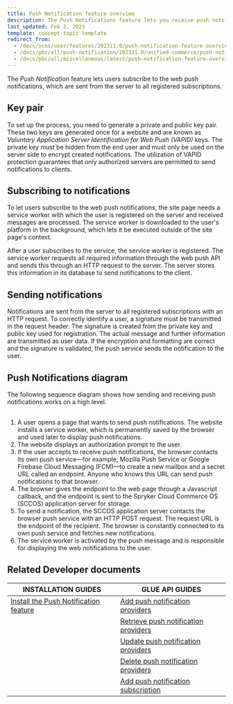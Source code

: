 ```yaml
---
title: Push Notification feature overview
description: The Push Notifications feature lets you receive push notifications
last_updated: Feb 2, 2023
template: concept-topic-template
redirect_from:
  - /docs/scos/user/features/202311.0/push-notification-feature-overview.html
  - /docs/pbc/all/push-notification/202311.0/unified-commerce/push-notification-feature-overview.html
  - /docs/pbc/all/miscellaneous/latest/push-notification-feature-overview.html
---
```


The *Push Notification* feature lets users subscribe to the web push notifications, which are sent from the server to all registered subscriptions.

## Key pair

To set up the process, you need to generate a private and public key pair. These two keys are generated once for a website and are known as *Voluntary Application Server Identification for Web Push (VAPID)* keys. The private key must be hidden from the end user and must only be used on the server side to encrypt created notifications. The utilization of VAPID protection guarantees that only authorized servers are permitted to send notifications to clients.

## Subscribing to notifications

To let users subscribe to the web push notifications, the site page needs a service worker with which the user is registered on the server and received messages are processed. The service worker is downloaded to the user's platform in the background, which lets it be executed outside of the site page's context.

After a user subscribes to the service, the service worker is registered. The service worker requests all required information through the web push API and sends this through an HTTP request to the server. The server stores this information in its database to send notifications to the client.

## Sending notifications

Notifications are sent from the server to all registered subscriptions with an HTTP request. To correctly identify a user, a signature must be transmitted in the request header. The signature is created from the private key and public key used for registration. The actual message and further information are transmitted as user data. If the encryption and formatting are correct and the signature is validated, the push service sends the notification to the user.

## Push Notifications diagram

The following sequence diagram shows how sending and receiving push notifications works on a high level.

<div class="mxgraph" style="max-width:100%;border:1px solid transparent;" data-mxgraph="{&quot;highlight&quot;:&quot;#0000ff&quot;,&quot;nav&quot;:true,&quot;resize&quot;:true,&quot;toolbar&quot;:&quot;zoom layers tags lightbox&quot;,&quot;edit&quot;:&quot;_blank&quot;,&quot;xml&quot;:&quot;&lt;mxfile host=\&quot;ac.draw.io\&quot; modified=\&quot;2023-02-20T10:46:41.454Z\&quot; agent=\&quot;5.0 (Macintosh; Intel Mac OS X 10_15_7) AppleWebKit/537.36 (KHTML, like Gecko) Chrome/109.0.0.0 Safari/537.36\&quot; etag=\&quot;cxasBdroLCO6a4f0I0cu\&quot; version=\&quot;20.8.20\&quot; type=\&quot;embed\&quot;&gt;&lt;diagram name=\&quot;Page-1\&quot; id=\&quot;2YBvvXClWsGukQMizWep\&quot;&gt;&lt;mxGraphModel dx=\&quot;2074\&quot; dy=\&quot;1222\&quot; grid=\&quot;1\&quot; gridSize=\&quot;10\&quot; guides=\&quot;1\&quot; tooltips=\&quot;1\&quot; connect=\&quot;1\&quot; arrows=\&quot;1\&quot; fold=\&quot;1\&quot; page=\&quot;1\&quot; pageScale=\&quot;1\&quot; pageWidth=\&quot;850\&quot; pageHeight=\&quot;1100\&quot; math=\&quot;0\&quot; shadow=\&quot;0\&quot;&gt;&lt;root&gt;&lt;mxCell id=\&quot;0\&quot;/&gt;&lt;mxCell id=\&quot;1\&quot; parent=\&quot;0\&quot;/&gt;&lt;mxCell id=\&quot;W36NPlZ1mBUzgeXepW3i-1\&quot; value=\&quot;\&quot; style=\&quot;group\&quot; parent=\&quot;1\&quot; connectable=\&quot;0\&quot; vertex=\&quot;1\&quot;&gt;&lt;mxGeometry x=\&quot;60\&quot; y=\&quot;10\&quot; width=\&quot;770\&quot; height=\&quot;470\&quot; as=\&quot;geometry\&quot;/&gt;&lt;/mxCell&gt;&lt;mxCell id=\&quot;aM9ryv3xv72pqoxQDRHE-1\&quot; value=\&quot;Web page\&quot; style=\&quot;shape=umlLifeline;perimeter=lifelinePerimeter;whiteSpace=wrap;html=1;container=0;dropTarget=0;collapsible=0;recursiveResize=0;outlineConnect=0;portConstraint=eastwest;newEdgeStyle={&amp;quot;edgeStyle&amp;quot;:&amp;quot;elbowEdgeStyle&amp;quot;,&amp;quot;elbow&amp;quot;:&amp;quot;vertical&amp;quot;,&amp;quot;curved&amp;quot;:0,&amp;quot;rounded&amp;quot;:0};\&quot; parent=\&quot;W36NPlZ1mBUzgeXepW3i-1\&quot; vertex=\&quot;1\&quot;&gt;&lt;mxGeometry width=\&quot;116.66666666666667\&quot; height=\&quot;470\&quot; as=\&quot;geometry\&quot;/&gt;&lt;/mxCell&gt;&lt;mxCell id=\&quot;aM9ryv3xv72pqoxQDRHE-5\&quot; value=\&quot;Service worker\&quot; style=\&quot;shape=umlLifeline;perimeter=lifelinePerimeter;whiteSpace=wrap;html=1;container=0;dropTarget=0;collapsible=0;recursiveResize=0;outlineConnect=0;portConstraint=eastwest;newEdgeStyle={&amp;quot;edgeStyle&amp;quot;:&amp;quot;elbowEdgeStyle&amp;quot;,&amp;quot;elbow&amp;quot;:&amp;quot;vertical&amp;quot;,&amp;quot;curved&amp;quot;:0,&amp;quot;rounded&amp;quot;:0};\&quot; parent=\&quot;W36NPlZ1mBUzgeXepW3i-1\&quot; vertex=\&quot;1\&quot;&gt;&lt;mxGeometry x=\&quot;163.33333333333334\&quot; width=\&quot;116.66666666666667\&quot; height=\&quot;470\&quot; as=\&quot;geometry\&quot;/&gt;&lt;/mxCell&gt;&lt;mxCell id=\&quot;aM9ryv3xv72pqoxQDRHE-7\&quot; value=\&quot;&amp;lt;font style=&amp;quot;font-size: 10px;&amp;quot;&amp;gt;Registration of the service worker&amp;lt;/font&amp;gt;\&quot; style=\&quot;html=1;verticalAlign=bottom;endArrow=block;edgeStyle=elbowEdgeStyle;elbow=vertical;curved=0;rounded=0;\&quot; parent=\&quot;W36NPlZ1mBUzgeXepW3i-1\&quot; source=\&quot;aM9ryv3xv72pqoxQDRHE-1\&quot; target=\&quot;9Lh_PeO9VaTnJ8jOh8j6-1\&quot; edge=\&quot;1\&quot;&gt;&lt;mxGeometry x=\&quot;0.0026\&quot; y=\&quot;-10\&quot; relative=\&quot;1\&quot; as=\&quot;geometry\&quot;&gt;&lt;mxPoint x=\&quot;64.16666666666667\&quot; y=\&quot;85.45454545454545\&quot; as=\&quot;sourcePoint\&quot;/&gt;&lt;Array as=\&quot;points\&quot;&gt;&lt;mxPoint x=\&quot;140\&quot; y=\&quot;85.45454545454545\&quot;/&gt;&lt;/Array&gt;&lt;mxPoint x=\&quot;379.1666666666667\&quot; y=\&quot;85.45454545454545\&quot; as=\&quot;targetPoint\&quot;/&gt;&lt;mxPoint as=\&quot;offset\&quot;/&gt;&lt;/mxGeometry&gt;&lt;/mxCell&gt;&lt;mxCell id=\&quot;aM9ryv3xv72pqoxQDRHE-9\&quot; value=\&quot;&amp;lt;span style=&amp;quot;font-size: 10px;&amp;quot;&amp;gt;Response with registered service worker&amp;lt;/span&amp;gt;\&quot; style=\&quot;html=1;verticalAlign=bottom;endArrow=block;edgeStyle=elbowEdgeStyle;elbow=vertical;curved=0;rounded=0;dashed=1;\&quot; parent=\&quot;W36NPlZ1mBUzgeXepW3i-1\&quot; source=\&quot;9Lh_PeO9VaTnJ8jOh8j6-1\&quot; edge=\&quot;1\&quot;&gt;&lt;mxGeometry x=\&quot;0.0164\&quot; y=\&quot;10\&quot; relative=\&quot;1\&quot; as=\&quot;geometry\&quot;&gt;&lt;mxPoint x=\&quot;373.33333333333337\&quot; y=\&quot;128.1818181818182\&quot; as=\&quot;sourcePoint\&quot;/&gt;&lt;Array as=\&quot;points\&quot;&gt;&lt;mxPoint x=\&quot;145.83333333333334\&quot; y=\&quot;128.1818181818182\&quot;/&gt;&lt;/Array&gt;&lt;mxPoint x=\&quot;64.16666666666667\&quot; y=\&quot;128.1818181818182\&quot; as=\&quot;targetPoint\&quot;/&gt;&lt;mxPoint as=\&quot;offset\&quot;/&gt;&lt;/mxGeometry&gt;&lt;/mxCell&gt;&lt;mxCell id=\&quot;9Lh_PeO9VaTnJ8jOh8j6-1\&quot; value=\&quot;User agent\&quot; style=\&quot;shape=umlLifeline;perimeter=lifelinePerimeter;whiteSpace=wrap;html=1;container=0;dropTarget=0;collapsible=0;recursiveResize=0;outlineConnect=0;portConstraint=eastwest;newEdgeStyle={&amp;quot;edgeStyle&amp;quot;:&amp;quot;elbowEdgeStyle&amp;quot;,&amp;quot;elbow&amp;quot;:&amp;quot;vertical&amp;quot;,&amp;quot;curved&amp;quot;:0,&amp;quot;rounded&amp;quot;:0};\&quot; parent=\&quot;W36NPlZ1mBUzgeXepW3i-1\&quot; vertex=\&quot;1\&quot;&gt;&lt;mxGeometry x=\&quot;326.6666666666667\&quot; width=\&quot;116.66666666666667\&quot; height=\&quot;470\&quot; as=\&quot;geometry\&quot;/&gt;&lt;/mxCell&gt;&lt;mxCell id=\&quot;9Lh_PeO9VaTnJ8jOh8j6-3\&quot; value=\&quot;Push&amp;amp;nbsp;service\&quot; style=\&quot;shape=umlLifeline;perimeter=lifelinePerimeter;whiteSpace=wrap;html=1;container=0;dropTarget=0;collapsible=0;recursiveResize=0;outlineConnect=0;portConstraint=eastwest;newEdgeStyle={&amp;quot;edgeStyle&amp;quot;:&amp;quot;elbowEdgeStyle&amp;quot;,&amp;quot;elbow&amp;quot;:&amp;quot;vertical&amp;quot;,&amp;quot;curved&amp;quot;:0,&amp;quot;rounded&amp;quot;:0};\&quot; parent=\&quot;W36NPlZ1mBUzgeXepW3i-1\&quot; vertex=\&quot;1\&quot;&gt;&lt;mxGeometry x=\&quot;490.00000000000006\&quot; width=\&quot;116.66666666666667\&quot; height=\&quot;470\&quot; as=\&quot;geometry\&quot;/&gt;&lt;/mxCell&gt;&lt;mxCell id=\&quot;9Lh_PeO9VaTnJ8jOh8j6-5\&quot; value=\&quot;SCCOS\&quot; style=\&quot;shape=umlLifeline;perimeter=lifelinePerimeter;whiteSpace=wrap;html=1;container=0;dropTarget=0;collapsible=0;recursiveResize=0;outlineConnect=0;portConstraint=eastwest;newEdgeStyle={&amp;quot;edgeStyle&amp;quot;:&amp;quot;elbowEdgeStyle&amp;quot;,&amp;quot;elbow&amp;quot;:&amp;quot;vertical&amp;quot;,&amp;quot;curved&amp;quot;:0,&amp;quot;rounded&amp;quot;:0};\&quot; parent=\&quot;W36NPlZ1mBUzgeXepW3i-1\&quot; vertex=\&quot;1\&quot;&gt;&lt;mxGeometry x=\&quot;653.3333333333334\&quot; width=\&quot;116.66666666666667\&quot; height=\&quot;470\&quot; as=\&quot;geometry\&quot;/&gt;&lt;/mxCell&gt;&lt;mxCell id=\&quot;9Lh_PeO9VaTnJ8jOh8j6-7\&quot; value=\&quot;\&quot; style=\&quot;html=1;verticalAlign=bottom;endArrow=block;edgeStyle=elbowEdgeStyle;elbow=vertical;curved=0;rounded=0;\&quot; parent=\&quot;W36NPlZ1mBUzgeXepW3i-1\&quot; edge=\&quot;1\&quot;&gt;&lt;mxGeometry relative=\&quot;1\&quot; as=\&quot;geometry\&quot;&gt;&lt;mxPoint x=\&quot;58.333333333333336\&quot; y=\&quot;170.9090909090909\&quot; as=\&quot;sourcePoint\&quot;/&gt;&lt;Array as=\&quot;points\&quot;&gt;&lt;mxPoint x=\&quot;338.7533333333334\&quot; y=\&quot;170.52454545454543\&quot;/&gt;&lt;mxPoint x=\&quot;338.7533333333334\&quot; y=\&quot;170.52454545454543\&quot;/&gt;&lt;mxPoint x=\&quot;338.7533333333334\&quot; y=\&quot;170.52454545454543\&quot;/&gt;&lt;mxPoint x=\&quot;140.42000000000002\&quot; y=\&quot;191.8881818181818\&quot;/&gt;&lt;/Array&gt;&lt;mxPoint x=\&quot;385\&quot; y=\&quot;170.9090909090909\&quot; as=\&quot;targetPoint\&quot;/&gt;&lt;mxPoint as=\&quot;offset\&quot;/&gt;&lt;/mxGeometry&gt;&lt;/mxCell&gt;&lt;mxCell id=\&quot;9Lh_PeO9VaTnJ8jOh8j6-8\&quot; value=\&quot;Permission request for notifications\&quot; style=\&quot;edgeLabel;html=1;align=center;verticalAlign=middle;resizable=0;points=[];fontSize=10;\&quot; parent=\&quot;9Lh_PeO9VaTnJ8jOh8j6-7\&quot; vertex=\&quot;1\&quot; connectable=\&quot;0\&quot;&gt;&lt;mxGeometry x=\&quot;0.5531\&quot; y=\&quot;3\&quot; relative=\&quot;1\&quot; as=\&quot;geometry\&quot;&gt;&lt;mxPoint x=\&quot;-77\&quot; y=\&quot;3\&quot; as=\&quot;offset\&quot;/&gt;&lt;/mxGeometry&gt;&lt;/mxCell&gt;&lt;mxCell id=\&quot;9Lh_PeO9VaTnJ8jOh8j6-13\&quot; value=\&quot;Subscribe\&quot; style=\&quot;endArrow=classic;html=1;rounded=0;fontSize=10;\&quot; parent=\&quot;W36NPlZ1mBUzgeXepW3i-1\&quot; source=\&quot;9Lh_PeO9VaTnJ8jOh8j6-1\&quot; target=\&quot;9Lh_PeO9VaTnJ8jOh8j6-3\&quot; edge=\&quot;1\&quot;&gt;&lt;mxGeometry x=\&quot;0.0051\&quot; width=\&quot;50\&quot; height=\&quot;50\&quot; relative=\&quot;1\&quot; as=\&quot;geometry\&quot;&gt;&lt;mxPoint x=\&quot;431.6666666666667\&quot; y=\&quot;235\&quot; as=\&quot;sourcePoint\&quot;/&gt;&lt;mxPoint x=\&quot;490.00000000000006\&quot; y=\&quot;181.5909090909091\&quot; as=\&quot;targetPoint\&quot;/&gt;&lt;Array as=\&quot;points\&quot;&gt;&lt;mxPoint x=\&quot;466.6666666666667\&quot; y=\&quot;181.5909090909091\&quot;/&gt;&lt;/Array&gt;&lt;mxPoint as=\&quot;offset\&quot;/&gt;&lt;/mxGeometry&gt;&lt;/mxCell&gt;&lt;mxCell id=\&quot;9Lh_PeO9VaTnJ8jOh8j6-14\&quot; value=\&quot;Push subscription\&quot; style=\&quot;endArrow=classic;html=1;rounded=0;fontSize=10;dashed=1;\&quot; parent=\&quot;W36NPlZ1mBUzgeXepW3i-1\&quot; source=\&quot;9Lh_PeO9VaTnJ8jOh8j6-3\&quot; target=\&quot;9Lh_PeO9VaTnJ8jOh8j6-1\&quot; edge=\&quot;1\&quot;&gt;&lt;mxGeometry x=\&quot;-0.0051\&quot; width=\&quot;50\&quot; height=\&quot;50\&quot; relative=\&quot;1\&quot; as=\&quot;geometry\&quot;&gt;&lt;mxPoint x=\&quot;455.00000000000006\&quot; y=\&quot;213.63636363636363\&quot; as=\&quot;sourcePoint\&quot;/&gt;&lt;mxPoint x=\&quot;547.1666666666667\&quot; y=\&quot;224.3181818181818\&quot; as=\&quot;targetPoint\&quot;/&gt;&lt;Array as=\&quot;points\&quot;&gt;&lt;mxPoint x=\&quot;431.6666666666667\&quot; y=\&quot;224.3181818181818\&quot;/&gt;&lt;/Array&gt;&lt;mxPoint as=\&quot;offset\&quot;/&gt;&lt;/mxGeometry&gt;&lt;/mxCell&gt;&lt;mxCell id=\&quot;9Lh_PeO9VaTnJ8jOh8j6-15\&quot; value=\&quot;Push subscription\&quot; style=\&quot;endArrow=classic;html=1;rounded=0;fontSize=10;dashed=1;\&quot; parent=\&quot;W36NPlZ1mBUzgeXepW3i-1\&quot; edge=\&quot;1\&quot;&gt;&lt;mxGeometry width=\&quot;50\&quot; height=\&quot;50\&quot; relative=\&quot;1\&quot; as=\&quot;geometry\&quot;&gt;&lt;mxPoint x=\&quot;379.1666666666667\&quot; y=\&quot;235\&quot; as=\&quot;sourcePoint\&quot;/&gt;&lt;mxPoint x=\&quot;64.16666666666667\&quot; y=\&quot;235\&quot; as=\&quot;targetPoint\&quot;/&gt;&lt;Array as=\&quot;points\&quot;&gt;&lt;mxPoint x=\&quot;262.5\&quot; y=\&quot;235\&quot;/&gt;&lt;/Array&gt;&lt;mxPoint as=\&quot;offset\&quot;/&gt;&lt;/mxGeometry&gt;&lt;/mxCell&gt;&lt;mxCell id=\&quot;9Lh_PeO9VaTnJ8jOh8j6-16\&quot; value=\&quot;\&quot; style=\&quot;html=1;verticalAlign=bottom;endArrow=block;edgeStyle=elbowEdgeStyle;elbow=vertical;curved=0;rounded=0;\&quot; parent=\&quot;W36NPlZ1mBUzgeXepW3i-1\&quot; target=\&quot;9Lh_PeO9VaTnJ8jOh8j6-5\&quot; edge=\&quot;1\&quot;&gt;&lt;mxGeometry relative=\&quot;1\&quot; as=\&quot;geometry\&quot;&gt;&lt;mxPoint x=\&quot;58.42166666666659\&quot; y=\&quot;299.09090909090907\&quot; as=\&quot;sourcePoint\&quot;/&gt;&lt;Array as=\&quot;points\&quot;&gt;&lt;mxPoint x=\&quot;128.33333333333334\&quot; y=\&quot;299.09090909090907\&quot;/&gt;&lt;mxPoint x=\&quot;338.67166666666674\&quot; y=\&quot;309.77272727272725\&quot;/&gt;&lt;mxPoint x=\&quot;338.67166666666674\&quot; y=\&quot;309.77272727272725\&quot;/&gt;&lt;mxPoint x=\&quot;338.67166666666674\&quot; y=\&quot;309.77272727272725\&quot;/&gt;&lt;mxPoint x=\&quot;140.33833333333337\&quot; y=\&quot;331.1363636363636\&quot;/&gt;&lt;/Array&gt;&lt;mxPoint x=\&quot;384.91833333333335\&quot; y=\&quot;310.1572727272727\&quot; as=\&quot;targetPoint\&quot;/&gt;&lt;mxPoint as=\&quot;offset\&quot;/&gt;&lt;/mxGeometry&gt;&lt;/mxCell&gt;&lt;mxCell id=\&quot;9Lh_PeO9VaTnJ8jOh8j6-17\&quot; value=\&quot;Sends the push notification subscription\&quot; style=\&quot;edgeLabel;html=1;align=center;verticalAlign=middle;resizable=0;points=[];fontSize=10;\&quot; parent=\&quot;9Lh_PeO9VaTnJ8jOh8j6-16\&quot; vertex=\&quot;1\&quot; connectable=\&quot;0\&quot;&gt;&lt;mxGeometry x=\&quot;0.5531\&quot; y=\&quot;3\&quot; relative=\&quot;1\&quot; as=\&quot;geometry\&quot;&gt;&lt;mxPoint x=\&quot;-154\&quot; y=\&quot;3\&quot; as=\&quot;offset\&quot;/&gt;&lt;/mxGeometry&gt;&lt;/mxCell&gt;&lt;mxCell id=\&quot;9Lh_PeO9VaTnJ8jOh8j6-18\&quot; value=\&quot;&amp;lt;font style=&amp;quot;font-size: 10px;&amp;quot;&amp;gt;Response to the notification subscription registration operation&amp;lt;/font&amp;gt;\&quot; style=\&quot;html=1;verticalAlign=bottom;endArrow=block;edgeStyle=elbowEdgeStyle;elbow=horizontal;curved=0;rounded=0;dashed=1;\&quot; parent=\&quot;W36NPlZ1mBUzgeXepW3i-1\&quot; edge=\&quot;1\&quot;&gt;&lt;mxGeometry x=\&quot;0.009\&quot; y=\&quot;10\&quot; relative=\&quot;1\&quot; as=\&quot;geometry\&quot;&gt;&lt;mxPoint x=\&quot;711.6666666666667\&quot; y=\&quot;341.8181818181818\&quot; as=\&quot;sourcePoint\&quot;/&gt;&lt;Array as=\&quot;points\&quot;&gt;&lt;mxPoint x=\&quot;475.4166666666667\&quot; y=\&quot;341.8181818181818\&quot;/&gt;&lt;/Array&gt;&lt;mxPoint x=\&quot;64.16666666666667\&quot; y=\&quot;341.8181818181818\&quot; as=\&quot;targetPoint\&quot;/&gt;&lt;mxPoint as=\&quot;offset\&quot;/&gt;&lt;/mxGeometry&gt;&lt;/mxCell&gt;&lt;mxCell id=\&quot;9Lh_PeO9VaTnJ8jOh8j6-20\&quot; value=\&quot;\&quot; style=\&quot;rounded=0;whiteSpace=wrap;html=1;fontSize=10;\&quot; parent=\&quot;W36NPlZ1mBUzgeXepW3i-1\&quot; vertex=\&quot;1\&quot;&gt;&lt;mxGeometry x=\&quot;52.5\&quot; y=\&quot;74.77272727272727\&quot; width=\&quot;11.666666666666668\&quot; height=\&quot;64.0909090909091\&quot; as=\&quot;geometry\&quot;/&gt;&lt;/mxCell&gt;&lt;mxCell id=\&quot;9Lh_PeO9VaTnJ8jOh8j6-21\&quot; value=\&quot;\&quot; style=\&quot;rounded=0;whiteSpace=wrap;html=1;fontSize=10;\&quot; parent=\&quot;W36NPlZ1mBUzgeXepW3i-1\&quot; vertex=\&quot;1\&quot;&gt;&lt;mxGeometry x=\&quot;52.5\&quot; y=\&quot;160.22727272727272\&quot; width=\&quot;11.666666666666668\&quot; height=\&quot;85.45454545454545\&quot; as=\&quot;geometry\&quot;/&gt;&lt;/mxCell&gt;&lt;mxCell id=\&quot;9Lh_PeO9VaTnJ8jOh8j6-22\&quot; value=\&quot;\&quot; style=\&quot;rounded=0;whiteSpace=wrap;html=1;fontSize=10;\&quot; parent=\&quot;W36NPlZ1mBUzgeXepW3i-1\&quot; vertex=\&quot;1\&quot;&gt;&lt;mxGeometry x=\&quot;52.5\&quot; y=\&quot;288.4090909090909\&quot; width=\&quot;11.666666666666668\&quot; height=\&quot;64.0909090909091\&quot; as=\&quot;geometry\&quot;/&gt;&lt;/mxCell&gt;&lt;mxCell id=\&quot;9Lh_PeO9VaTnJ8jOh8j6-25\&quot; value=\&quot;&amp;lt;font style=&amp;quot;font-size: 9px;&amp;quot;&amp;gt;Sends the push notification&amp;lt;/font&amp;gt;\&quot; style=\&quot;endArrow=classic;html=1;rounded=0;fontSize=10;\&quot; parent=\&quot;W36NPlZ1mBUzgeXepW3i-1\&quot; source=\&quot;9Lh_PeO9VaTnJ8jOh8j6-5\&quot; target=\&quot;9Lh_PeO9VaTnJ8jOh8j6-3\&quot; edge=\&quot;1\&quot;&gt;&lt;mxGeometry x=\&quot;0.0051\&quot; width=\&quot;50\&quot; height=\&quot;50\&quot; relative=\&quot;1\&quot; as=\&quot;geometry\&quot;&gt;&lt;mxPoint x=\&quot;641.6666666666667\&quot; y=\&quot;373.8636363636363\&quot; as=\&quot;sourcePoint\&quot;/&gt;&lt;mxPoint x=\&quot;711.6666666666667\&quot; y=\&quot;480.68181818181813\&quot; as=\&quot;targetPoint\&quot;/&gt;&lt;Array as=\&quot;points\&quot;&gt;&lt;mxPoint x=\&quot;606.6666666666667\&quot; y=\&quot;384.5454545454545\&quot;/&gt;&lt;mxPoint x=\&quot;548.3333333333334\&quot; y=\&quot;384.5454545454545\&quot;/&gt;&lt;/Array&gt;&lt;mxPoint as=\&quot;offset\&quot;/&gt;&lt;/mxGeometry&gt;&lt;/mxCell&gt;&lt;mxCell id=\&quot;m3VYxiYuwvt36-c-RUf6-1\&quot; value=\&quot;\&quot; style=\&quot;rounded=0;whiteSpace=wrap;html=1;fontSize=10;\&quot; parent=\&quot;W36NPlZ1mBUzgeXepW3i-1\&quot; vertex=\&quot;1\&quot;&gt;&lt;mxGeometry x=\&quot;705.8333333333334\&quot; y=\&quot;363.1818181818182\&quot; width=\&quot;11.666666666666668\&quot; height=\&quot;96.13636363636363\&quot; as=\&quot;geometry\&quot;/&gt;&lt;/mxCell&gt;&lt;mxCell id=\&quot;mJsml_FXHfDzlcBCBysd-2\&quot; value=\&quot;\&quot; style=\&quot;endArrow=classic;html=1;rounded=0;\&quot; parent=\&quot;W36NPlZ1mBUzgeXepW3i-1\&quot; source=\&quot;9Lh_PeO9VaTnJ8jOh8j6-3\&quot; target=\&quot;9Lh_PeO9VaTnJ8jOh8j6-1\&quot; edge=\&quot;1\&quot;&gt;&lt;mxGeometry width=\&quot;50\&quot; height=\&quot;50\&quot; relative=\&quot;1\&quot; as=\&quot;geometry\&quot;&gt;&lt;mxPoint x=\&quot;443.33333333333337\&quot; y=\&quot;437.95454545454544\&quot; as=\&quot;sourcePoint\&quot;/&gt;&lt;mxPoint x=\&quot;501.6666666666667\&quot; y=\&quot;384.5454545454545\&quot; as=\&quot;targetPoint\&quot;/&gt;&lt;Array as=\&quot;points\&quot;&gt;&lt;mxPoint x=\&quot;548.3333333333334\&quot; y=\&quot;405.9090909090909\&quot;/&gt;&lt;/Array&gt;&lt;/mxGeometry&gt;&lt;/mxCell&gt;&lt;mxCell id=\&quot;mJsml_FXHfDzlcBCBysd-3\&quot; value=\&quot;&amp;lt;font style=&amp;quot;font-size: 9px;&amp;quot;&amp;gt;Sends the notification to the user agent&amp;lt;/font&amp;gt;\&quot; style=\&quot;edgeLabel;html=1;align=center;verticalAlign=middle;resizable=0;points=[];\&quot; parent=\&quot;mJsml_FXHfDzlcBCBysd-2\&quot; connectable=\&quot;0\&quot; vertex=\&quot;1\&quot;&gt;&lt;mxGeometry x=\&quot;-0.0857\&quot; y=\&quot;1\&quot; relative=\&quot;1\&quot; as=\&quot;geometry\&quot;&gt;&lt;mxPoint x=\&quot;-6\&quot; y=\&quot;-11\&quot; as=\&quot;offset\&quot;/&gt;&lt;/mxGeometry&gt;&lt;/mxCell&gt;&lt;mxCell id=\&quot;mJsml_FXHfDzlcBCBysd-4\&quot; value=\&quot;\&quot; style=\&quot;endArrow=classic;html=1;rounded=0;\&quot; parent=\&quot;W36NPlZ1mBUzgeXepW3i-1\&quot; edge=\&quot;1\&quot;&gt;&lt;mxGeometry width=\&quot;50\&quot; height=\&quot;50\&quot; relative=\&quot;1\&quot; as=\&quot;geometry\&quot;&gt;&lt;mxPoint x=\&quot;385\&quot; y=\&quot;426.5356818181818\&quot; as=\&quot;sourcePoint\&quot;/&gt;&lt;mxPoint x=\&quot;221.66666666666669\&quot; y=\&quot;426.5356818181818\&quot; as=\&quot;targetPoint\&quot;/&gt;&lt;Array as=\&quot;points\&quot;&gt;&lt;mxPoint x=\&quot;385\&quot; y=\&quot;426.5356818181818\&quot;/&gt;&lt;/Array&gt;&lt;/mxGeometry&gt;&lt;/mxCell&gt;&lt;mxCell id=\&quot;mJsml_FXHfDzlcBCBysd-5\&quot; value=\&quot;&amp;lt;font style=&amp;quot;font-size: 9px;&amp;quot;&amp;gt;Triggers the push notification event&amp;lt;/font&amp;gt;\&quot; style=\&quot;edgeLabel;html=1;align=center;verticalAlign=middle;resizable=0;points=[];\&quot; parent=\&quot;mJsml_FXHfDzlcBCBysd-4\&quot; connectable=\&quot;0\&quot; vertex=\&quot;1\&quot;&gt;&lt;mxGeometry x=\&quot;-0.0857\&quot; y=\&quot;1\&quot; relative=\&quot;1\&quot; as=\&quot;geometry\&quot;&gt;&lt;mxPoint x=\&quot;-6\&quot; y=\&quot;-11\&quot; as=\&quot;offset\&quot;/&gt;&lt;/mxGeometry&gt;&lt;/mxCell&gt;&lt;mxCell id=\&quot;Ew5a84B12RpddwnvYZ83-1\&quot; value=\&quot;Displays the notification&amp;amp;nbsp;\&quot; style=\&quot;endArrow=classic;html=1;rounded=0;\&quot; parent=\&quot;W36NPlZ1mBUzgeXepW3i-1\&quot; source=\&quot;aM9ryv3xv72pqoxQDRHE-5\&quot; target=\&quot;aM9ryv3xv72pqoxQDRHE-1\&quot; edge=\&quot;1\&quot;&gt;&lt;mxGeometry width=\&quot;50\&quot; height=\&quot;50\&quot; relative=\&quot;1\&quot; as=\&quot;geometry\&quot;&gt;&lt;mxPoint x=\&quot;128.33333333333334\&quot; y=\&quot;448.6363636363636\&quot; as=\&quot;sourcePoint\&quot;/&gt;&lt;mxPoint x=\&quot;128.33333333333334\&quot; y=\&quot;395.2272727272727\&quot; as=\&quot;targetPoint\&quot;/&gt;&lt;Array as=\&quot;points\&quot;&gt;&lt;mxPoint x=\&quot;186.66666666666669\&quot; y=\&quot;427.27272727272725\&quot;/&gt;&lt;mxPoint x=\&quot;81.66666666666667\&quot; y=\&quot;427.27272727272725\&quot;/&gt;&lt;/Array&gt;&lt;/mxGeometry&gt;&lt;/mxCell&gt;&lt;/root&gt;&lt;/mxGraphModel&gt;&lt;/diagram&gt;&lt;/mxfile&gt;&quot;}"></div>
<script type="text/javascript" src="https://viewer.diagrams.net/js/viewer-static.min.js"></script>

1. A user opens a page that wants to send push notifications. The website installs a service worker, which is permanently saved by the browser and used later to display push notifications.
2. The website displays an authorization prompt to the user.
3. If the user accepts to receive push notifications, the browser contacts its own push service—for example, Mozilla Push Service or Google Firebase Cloud Messaging (FCM)—to create a new mailbox and a secret URL called an endpoint. Anyone who knows this URL can send push notifications to that browser.
4. The browser gives the endpoint to the web page through a Javascript callback, and the endpoint is sent to the Spryker Cloud Commerce OS (SCCOS) application server for storage.
5. To send a notification, the SCCOS application server contacts the browser push service with an HTTP POST request. The request URL is the endpoint of the recipient. The browser is constantly connected to its own push service and fetches new notifications.
6. The service worker is activated by the push message and is responsible for displaying the web notifications to the user.

## Related Developer documents

| INSTALLATION GUIDES | GLUE API GUIDES |
|---------| - |
| [Install the Push Notification feature](/docs/pbc/all/miscellaneous/{{page.version}}/install-and-upgrade/install-features/install-the-push-notification-feature.html) |  [Add push notification providers](/docs/pbc/all/miscellaneous/{{page.version}}/manage-using-glue-api/manage-push-notification-providers/glue-api-add-push-notification-providers.html)   |
|      |  [Retrieve push notification providers](/docs/pbc/all/miscellaneous/{{page.version}}/manage-using-glue-api/manage-push-notification-providers/glue-api-add-push-notification-providers.html)   |
|      |  [Update push notification providers](/docs/pbc/all/miscellaneous/{{page.version}}/manage-using-glue-api/manage-push-notification-providers/glue-api-update-push-notification-providers.html)   |
|      |  [Delete push notification providers](/docs/pbc/all/miscellaneous/{{page.version}}/manage-using-glue-api/manage-push-notification-providers/glue-api-delete-push-notification-providers.html)   |
|      |  [Add push notification subscription](/docs/pbc/all/miscellaneous/{{page.version}}/manage-using-glue-api/glue-api-add-push-notification-subscriptions.html)   |
